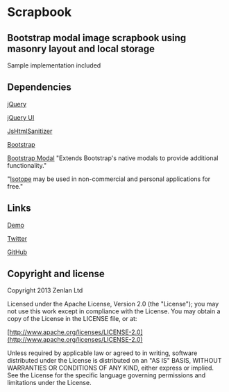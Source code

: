 # Scrapbook

## Bootstrap modal image scrapbook using masonry layout and local storage

Sample implementation included

## Dependencies

[jQuery](http://jquery.com)

[jQuery UI](http://jqueryui.com)

[JsHtmlSanitizer](https://code.google.com/p/google-caja/wiki/JsHtmlSanitizer)

[Bootstrap](http://twitter.github.io/bootstrap)

[Bootstrap Modal](https://github.com/jschr/bootstrap-modal) "Extends Bootstrap's native modals to provide additional functionality."

"[Isotope](http://isotope.metafizzy.co) may be used in non-commercial and personal applications for free."

## Links

[Demo](http://www.zenlan.com/collage)

[Twitter](http://twitter.com/zenlan)

[GitHub](http://github.com/zenlan)


## Copyright and license

Copyright 2013 Zenlan Ltd

Licensed under the Apache License, Version 2.0 (the "License");
you may not use this work except in compliance with the License.
You may obtain a copy of the License in the LICENSE file, or at:

  [http://www.apache.org/licenses/LICENSE-2.0](http://www.apache.org/licenses/LICENSE-2.0)

Unless required by applicable law or agreed to in writing, software
distributed under the License is distributed on an "AS IS" BASIS,
WITHOUT WARRANTIES OR CONDITIONS OF ANY KIND, either express or implied.
See the License for the specific language governing permissions and
limitations under the License.